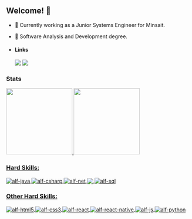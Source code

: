 ## Welcome! 👋

- 🔭 Currently working as a Junior Systems Engineer for Minsait.
- 🌱 Software Analysis and Development degree.
- #### Links

  <a href = "mailto:alf.matsuoka2000@gmail.com" target="_blank"><img src="https://img.shields.io/badge/Gmail-D14836?style=for-the-badge&logo=gmail&logoColor=white"></a>
  <a href="https://www.linkedin.com/in/alfonso-matsuoka-74095a187/" target="_blank"><img src="https://img.shields.io/badge/LinkedIn-0077B5?style=for-the-badge&logo=linkedin&logoColor=white"></a>


### Stats

<div>
  <a href="https://github.com/matsu1730">
  <img height="180em" src="https://github-readme-stats.vercel.app/api?username=matsu1730&show_icons=true&theme=dark&include_all_commits=true&count_private=true"/>
  <img height="180em" src="https://github-readme-stats.vercel.app/api/top-langs/?username=matsu1730&layout=compact&langs_count=7&theme=dark&card_width=250em"/>
</div>

### Hard Skills: 
  
<div style="display: inline_block">
  <img align="center" alt="alf-java" src="https://img.shields.io/badge/Java-ED8B00?style=for-the-badge&logo=java&logoColor=white">
  <img align="center" alt="alf-csharp" src="https://img.shields.io/badge/C%23-239120?style=for-the-badge&logo=c-sharp&logoColor=white">
  <img align="center" alt="alf-net" src="https://img.shields.io/badge/.NET-5C2D91?style=for-the-badge&logo=.net&logoColor=white">
  <img align="center" alf="alf-spring" src="https://img.shields.io/badge/Spring-6DB33F?style=for-the-badge&logo=spring&logoColor=white">
  <img align="center" alt="alf-sql" src="https://img.shields.io/badge/MySQL-00000F?style=for-the-badge&logo=mysql&logoColor=white">
</div>

### Other Hard Skills:
  
<div style="display: inline_block">
  <img align="center" alt="alf-html5" src="https://img.shields.io/badge/HTML-239120?style=for-the-badge&logo=html5&logoColor=white">
  <img align="center" alt="alf-css3" src="https://img.shields.io/badge/CSS-239120?&style=for-the-badge&logo=css3&logoColor=white">
  <img align="center" alt="alf-react" src="https://img.shields.io/badge/React-20232A?style=for-the-badge&logo=react&logoColor=61DAFB">
  <img align="center" alt="alf-react-native" src="https://img.shields.io/badge/React_Native-20232A?style=for-the-badge&logo=react&logoColor=61DAFB">
  <img align="center" alt="alf-js" src="https://img.shields.io/badge/JavaScript-F7DF1E?style=for-the-badge&logo=javascript&logoColor=black">
  <img align="center" alt="alf-python" src="https://img.shields.io/badge/Python-14354C?style=for-the-badge&logo=python&logoColor=white">
</div>
  
##

